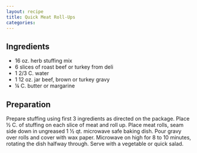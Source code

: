 ```yaml
---
layout: recipe
title: Quick Meat Roll-Ups
categories:
---
```


## Ingredients

- 16 oz. herb stuffing mix
- 6 slices of roast beef or turkey from deli
- 1 2/3 C. water
- 1 12 oz. jar beef, brown or turkey gravy
- ¼ C. butter or margarine

## Preparation

Prepare stuffing using first 3 ingredients as directed on the package.  Place ½ C. of stuffing on each slice of meat and roll up.  Place meat rolls, seam side down in ungreased 1 ½ qt. microwave safe baking dish.  Pour gravy over rolls and cover with wax paper.  Microwave on high for 8 to 10 minutes, rotating the dish halfway through.  Serve with a vegetable or quick salad.